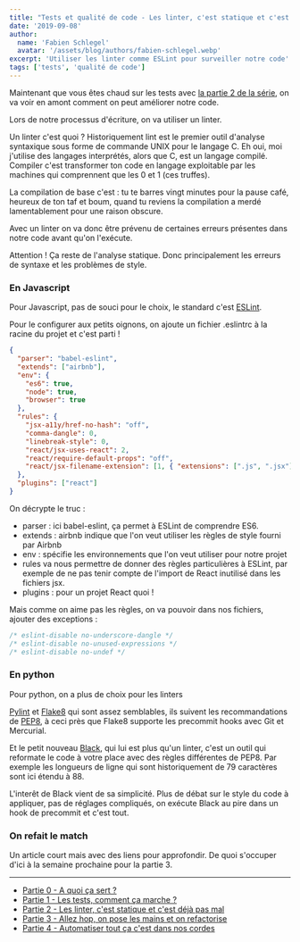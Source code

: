 ```yaml
---
title: "Tests et qualité de code - Les linter, c'est statique et c'est déjà pas mal"
date: '2019-09-08'
author:
  name: 'Fabien Schlegel'
  avatar: '/assets/blog/authors/fabien-schlegel.webp'
excerpt: 'Utiliser les linter comme ESLint pour surveiller notre code'
tags: ['tests', 'qualité de code']
---
```


Maintenant que vous êtes chaud sur les tests avec [la partie 2 de la série](/fr/blog/tests-quality-ep1), on va voir en amont comment on peut améliorer notre code.

Lors de notre processus d'écriture, on va utiliser un linter.

Un linter c'est quoi ? Historiquement lint est le premier outil d'analyse syntaxique sous forme de commande UNIX pour le langage C. Eh oui, moi j'utilise des langages interprétés, alors que C, est un langage compilé. Compiler c'est transformer ton code en langage exploitable par les machines qui comprennent que les 0 et 1 (ces truffes).

La compilation de base c'est : tu te barres vingt minutes pour la pause café, heureux de ton taf et boum, quand tu reviens la compilation a merdé lamentablement pour une raison obscure.

Avec un linter on va donc être prévenu de certaines erreurs présentes dans notre code avant qu'on l'exécute.

Attention ! Ça reste de l'analyse statique. Donc principalement les erreurs de syntaxe et les problèmes de style.

### En Javascript

Pour Javascript, pas de souci pour le choix, le standard c'est [ESLint](https://eslint.org).

Pour le configurer aux petits oignons, on ajoute un fichier .eslintrc à la racine du projet et c'est parti !

```json
{
  "parser": "babel-eslint",
  "extends": ["airbnb"],
  "env": {
    "es6": true,
    "node": true,
    "browser": true
  },
  "rules": {
    "jsx-a11y/href-no-hash": "off",
    "comma-dangle": 0,
    "linebreak-style": 0,
    "react/jsx-uses-react": 2,
    "react/require-default-props": "off",
    "react/jsx-filename-extension": [1, { "extensions": [".js", ".jsx"] }]
  },
  "plugins": ["react"]
}
```

On décrypte le truc :

- parser : ici babel-eslint, ça permet à ESLint de comprendre ES6.
- extends : airbnb indique que l'on veut utiliser les règles de style fourni par Airbnb
- env : spécifie les environnements que l'on veut utiliser pour notre projet
- rules va nous permettre de donner des règles particulières à ESLint, par exemple de ne pas tenir compte de l'import de React inutilisé dans les fichiers jsx.
- plugins : pour un projet React quoi !

Mais comme on aime pas les règles, on va pouvoir dans nos fichiers, ajouter des exceptions :

```javascript
/* eslint-disable no-underscore-dangle */
/* eslint-disable no-unused-expressions */
/* eslint-disable no-undef */
```

### En python

Pour python, on a plus de choix pour les linters

[Pylint](https://www.pylint.org/) et [Flake8](http://flake8.pycqa.org/en/latest/index.html) qui sont assez semblables, ils suivent les recommandations de [PEP8](https://www.python.org/dev/peps/pep-0008/), à ceci près que Flake8 supporte les precommit hooks avec Git et Mercurial.

Et le petit nouveau [Black](https://black.readthedocs.io/en/stable/index.html), qui lui est plus qu'un linter, c'est un outil qui reformate le code à votre place avec des règles différentes de PEP8.
Par exemple les longueurs de ligne qui sont historiquement de 79 caractères sont ici étendu à 88.

L'interêt de Black vient de sa simplicité. Plus de débat sur le style du code à appliquer, pas de réglages compliqués, on exécute Black au pire dans un hook de precommit et c'est tout.

### On refait le match

Un article court mais avec des liens pour approfondir. De quoi s'occuper d'ici à la semaine prochaine pour la partie 3.

---

- [Partie 0 - A quoi ça sert ?](/fr/blog/tests-quality-ep0)
- [Partie 1 - Les tests, comment ça marche ?](/fr/blog/tests-quality-ep1)
- [Partie 2 - Les linter, c'est statique et c'est déjà pas mal](/fr/blog/tests-quality-ep2)
- [Partie 3 - Allez hop, on pose les mains et on refactorise](/fr/blog/tests-quality-ep3)
- [Partie 4 - Automatiser tout ça c'est dans nos cordes](/fr/blog/tests-quality-ep4)
